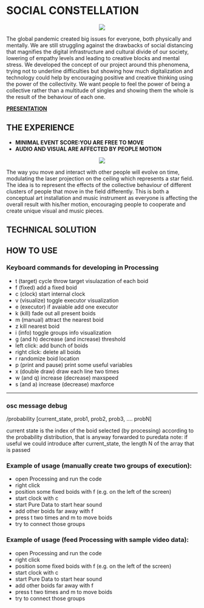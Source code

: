 # SOCIAL CONSTELLATION

<p align="center">
  <img src="https://user-images.githubusercontent.com/64915668/193022043-f95c622a-ce61-4a29-97bb-d543093f3066.png">
</p>

The global pandemic created big issues for everyone, both physically and mentally. We are still struggling against the drawbacks of social distancing that magnifies the digital infrastructure and cultural divide of our society, lowering of empathy levels and leading to creative blocks and mental stress. We developed the concept of our project around this phenomena, trying not to underline difficulties but showing how much digitalization and technology could help by encouraging positive and creative thinking using the power of the collectivity.
We want people to feel the power of being a collective rather than a multitude of singles and showing them the whole is the result of the behaviour of each one.

[**PRESENTATION**](https://docs.google.com/presentation/d/1Ks5NzHHrDXpIAf_jLT3ydBJz5u7t9odyt5QjDM_n0lg/edit?usp=sharing)

## THE EXPERIENCE

- **MINIMAL EVENT SCORE:YOU ARE FREE TO MOVE**
- **AUDIO AND VISUAL ARE AFFECTED BY PEOPLE MOTION**

<p align="center">
  <img src="https://user-images.githubusercontent.com/64915668/193021653-3b00ae53-b760-481d-b123-2643b4616a16.png">
</p>

The way you move and interact with other people will evolve on time, modulating the laser projection on the ceiling which represents a star field. The idea is to represent the effects of the collective behaviour of different clusters of people that move in the field differently. This is both a conceptual art installation and music instrument as everyone is affecting the overall result with his/her motion, encouraging people to cooperate and create unique visual and music pieces.

## TECHNICAL SOLUTION



## HOW TO USE

### Keyboard commands for developing in Processing
- t (target) cycle throw target visulazation of each boid
- f (fixed) add a fixed boid
- c (clock) start internal clock
- v (visualize) toggle executor visualization
- e (executor) if avaiable add one executor
- k (kill) fade out all present boids
- m (manual) attract the nearest boid
- z kill nearest boid
- i (info) toggle groups info visualization
- g (and h) decrease (and increase) threshold
- left click: add bunch of boids
- right click: delete all boids
- r randomize boid location
- p (print and pause) print some useful variables
- x (double draw) draw each line two times
- w (and q) increase (decrease) maxspeed
- s (and a) increase (decrease) maxforce

-------------------------------------
### osc message debug
/probability
[current_state, prob1, prob2, prob3, .... probN]

current state is the index of the boid selected (by processing) according to the probability distribution, that is anyway forwarded to puredata
note: if useful we could introduce after current_state, the length N of the array that is passed

### Example of usage (manually create two groups of execution):
- open Processing and run the code
- right click
- position some fixed boids with f (e.g. on the left of the screen)
- start clock with c
- start Pure Data to start hear sound
- add other boids far away with f
- press t two times and m to move boids
- try to connect those groups

### Example of usage (feed Processing with sample video data):
- open Processing and run the code
- right click
- position some fixed boids with f (e.g. on the left of the screen)
- start clock with c
- start Pure Data to start hear sound
- add other boids far away with f
- press t two times and m to move boids
- try to connect those groups
